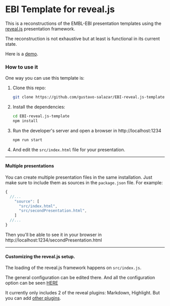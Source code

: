 # EBI Template for reveal.js

This is a reconstructions of the EMBL-EBI presentation templates using the [reveal.js](https://revealjs.com/) presentation framework.

The reconstruction is not exhaustive but at least is functional in its current state.

Here is a [demo](https://gustavo-salazar.github.io/EBI-reveal.js-template/).

### How to use it

One way you can use this template is:

1. Clone this repo:
   ```sh
   git clone https://github.com/gustavo-salazar/EBI-reveal.js-template.git
   ```
2. Install the dependencies:
   ```sh
   cd EBI-reveal.js-template
   npm install
   ```
3. Run the developer's server and open a browser in http://localhost:1234

   ```sh
   npm run start
   ```

4. And edit the `src/index.html` file for your presentation.

---

#### Multiple presentations

You can create multiple presentation files in the same installation. Just make sure to include them as sources in the `package.json` file. For example:

```js
{
  //...
    "source": [
      "src/index.html",
      "src/secondPresentation.html",
    ]
  //...
}
```

Then you'll be able to see it in your browser in http://localhost:1234/secondPresentation.html

---

#### Customizing the reveal.js setup.

The loading of the reveal.js framework happens on `src/index.js`.

The general configuration can be edited there. And all the configuration option can be seen [HERE](https://revealjs.com/config/)

It currently only includes 2 of the reveal plugins: Markdown, Highlight. But you can add [other plugins](https://revealjs.com/plugins/).
